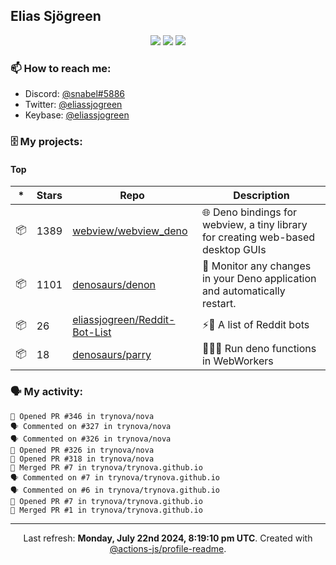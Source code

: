 ## Elias Sjögreen

<p align="center">
  <img src="https://img.shields.io/badge/🎂-dec. 2003-success" />
  <img src="https://img.shields.io/badge/🌎-Stockholm-informational" />
  <img src="https://img.shields.io/badge/👦-He/Him-informational" />
</p>

### 📫 How to reach me:

- Discord: [@snabel#5886](https://discord.com/users/267978757799673866)
- Twitter: [@eliassjogreen](https://twitter.com/eliassjogreen)
- Keybase: [@eliassjogreen](https://keybase.io/eliassjogreen)

### 🗄 My projects:

#### Top
|*|Stars|Repo|Description|
|---|---|---|---|
| 📦 | 1389 | [webview/webview_deno](https://github.com/webview/webview_deno) | 🌐 Deno bindings for webview, a tiny library for creating web-based desktop GUIs |
| 📦 | 1101 | [denosaurs/denon](https://github.com/denosaurs/denon) | 👀 Monitor any changes in your Deno application and automatically restart. |
| 📦 | 26 | [eliassjogreen/Reddit-Bot-List](https://github.com/eliassjogreen/Reddit-Bot-List) | ⚡️🤖 A list of Reddit bots |
| 📦 | 18 | [denosaurs/parry](https://github.com/denosaurs/parry) | 👷🏽‍♂️ Run deno functions in WebWorkers |

### 🗣 My activity:

```
💪 Opened PR #346 in trynova/nova
🗣 Commented on #327 in trynova/nova
🗣 Commented on #326 in trynova/nova
💪 Opened PR #326 in trynova/nova
💪 Opened PR #318 in trynova/nova
🎉 Merged PR #7 in trynova/trynova.github.io
🗣 Commented on #7 in trynova/trynova.github.io
🗣 Commented on #6 in trynova/trynova.github.io
💪 Opened PR #7 in trynova/trynova.github.io
🎉 Merged PR #1 in trynova/trynova.github.io
```

------------
<p align="center">Last refresh: <b>Monday, July 22nd 2024, 8:19:10 pm UTC</b>. Created with <a href=https://github.com/marketplace/actions/profile-readme>@actions-js/profile-readme</a>.</p>
